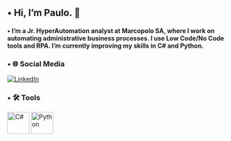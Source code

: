 ## • Hi, I’m Paulo. 👋

#### • I’m a Jr. HyperAutomation analyst at Marcopolo SA, where I work on automating administrative business processes. I use Low Code/No Code tools and RPA. I’m currently improving my skills in C# and Python.

### • 🌐 Social Media
[![LinkedIn](https://img.shields.io/badge/LinkedIn-0077B5?style=flat&logo=linkedin&logoColor=white)](https://www.linkedin.com/in/paulo-roberto-costa-santos-3563292b1/)

### • 🛠️ Tools
<img src="https://cdn.jsdelivr.net/gh/devicons/devicon/icons/csharp/csharp-original.svg" alt="C#" width="50" height="50" />  <img src="https://cdn.jsdelivr.net/gh/devicons/devicon/icons/python/python-original.svg" alt="Python" width="50" height="50" />
